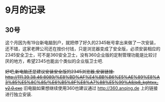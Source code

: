 # 9月的记录

## 30号

这个月因为有19台新电脑到户，就把停了好久的2345帐号拿出来做了一次安装，还不错，这家老牌公司还在按价付钱，只是浏览器变成了安全版，必须安装相应的2345安全卫士，可不是360安全卫士，没有360企业版的定制管理功能是比较讨厌的地方，希望2345也能出个类似的企业版卫士吧.

~~好吧,新电脑还是建议安装安全版的2345浏览器,安装链接:   http://111.39.38.46:8089/%E8%BD%AF%E4%BB%B6%E5%AE%89%E8%A3%85%E5%8C%85/%E6%B5%8F%E8%A7%88%E5%99%A8/p8_kghtxx_v2.0.exe~~
旧电脑如果想继续使用360也建议通过 http://360.anqing.de 上的链接进行独立安装.